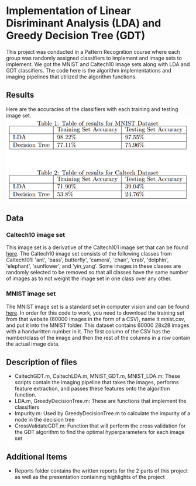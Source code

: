 # Implementation of Linear Disriminant Analysis (LDA) and Greedy Decision Tree (GDT)

This project was conducted in a Pattern Recognition course where each group was randomly assigned classifiers to implement and image sets to implement. We got the MNIST and Caltech10 image sets along with LDA and GDT classifiers. The code here is the algorithm implementations and imaging pipelines that utilized the algorithm functions. 

## Results

Here are the accuracies of the classifiers with each training and testing image set.
![Table](./Visuals/Tables.png)

## Data

### Caltech10 image set

This image set is a derivative of the Caltech101 image set that can be found [here](http://www.vision.caltech.edu/Image_Datasets/Caltech101/101_ObjectCategories.tar.gz). The Caltech10 image set consists of the following classes from Caltech101: 'ant', 'bass', butterfly', 'camera', 'chair', 'crab', 'dolphin', 'elephant', 'sunflower', and 'yin_yang'. Some images in these classes are randomly selected to be removed so that all classes have the same number of images as to not weight the image set in one class over any other. 

### MNIST image set

The MNIST image set is a standard set in computer vision and can be found [here](http://yann.lecun.com/exdb/mnist/). In order for this code to work, you need to download the training set from that website (60000 images in the form of a CSV), name it mnist.csv, and put it into the MNIST folder. This dataset contains 60000 28x28 images with a handwritten number in it. The first column of the CSV has the number/class of the image and then the rest of the columns in a row contain the actual image data. 

## Description of files

* CaltechGDT.m, CaltechLDA.m, MNIST_GDT.m, MNIST_LDA.m: These scripts contain the imaging pipeline that takes the images, performs feature extraction, and passes these features onto the algorithm function. 
* LDA.m, GreedyDecisionTree.m: These are functions that implement the classifiers
* Impurity.m: Used by GreedyDecisionTree.m to calculate the impurity of a node in the decision tree
* CrossValidateGDT.m: Function that will perform the cross validation for the GDT algorithm to find the optimal hyperparameters for each image set

## Additional Items

* Reports folder contains the written reports for the 2 parts of this project as well as the presentation containing highlights of the project
